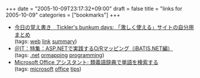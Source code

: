 +++
date = "2005-10-09T23:17:32+09:00"
draft = false
title = "links for 2005-10-09"
categories = ["bookmarks"]
+++

<ul>
	<li>
		<div><a href="http://blog.open-arms.biz/archives/200510/05.php">今日の覚え書き　Tickler's bunkum days: 「激しく使える」サイトの自分用まとめ</a></div>
		<div>(tags: <a href="http://del.icio.us/nobu666/web">web</a> <a href="http://del.icio.us/nobu666/link">link</a> <a href="http://del.icio.us/nobu666/summary">summary</a>)</div>
	</li>
	<li>
		<div><a href="http://www.atmarkit.co.jp/fdotnet/special/ormap02/ormap02_01.html">＠IT：特集：ASP.NETで実践するO/Rマッピング（iBATIS.NET編）</a></div>
		<div>(tags: <a href="http://del.icio.us/nobu666/.net">.net</a> <a href="http://del.icio.us/nobu666/ormapping">ormapping</a> <a href="http://del.icio.us/nobu666/programming">programming</a>)</div>
	</li>
	<li>
		<div><a href="http://office.microsoft.com/ja-jp/assistance/HP051892821041.aspx">Microsoft Office アシスタント: 類義語辞典で単語を検索する</a></div>
		<div>(tags: <a href="http://del.icio.us/nobu666/microsoft">microsoft</a> <a href="http://del.icio.us/nobu666/office">office</a> <a href="http://del.icio.us/nobu666/tips">tips</a>)</div>
	</li>
</ul>
